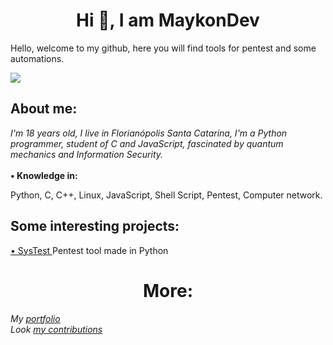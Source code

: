 <h1 text align='center'>Hi 👋, I am MaykonDev</h1>

<p>Hello, welcome to my github, here you will find tools for pentest and some automations.</p>
<img src='https://badgen.net/badge/icon/terminal?icon=terminal&label'>
<h2>About me:</h2>
<i>I'm 18 years old, I live in Florianópolis Santa Catarina, I'm a Python programmer, student of C and JavaScript, fascinated by quantum mechanics and Information Security.</i>
</br></br>
<strong>• Knowledge in:</strong>
<p>
 Python, C, C++, Linux, JavaScript, Shell Script, Pentest, Computer network.
</p>


<h2>Some interesting projects:</h2>
<a href='https://github.com/MaykonDev/SysTest'> • SysTest </a>Pentest tool made in Python</i>

<h1 text align='center'>More:</h1>
<i>My <a href='https://maykondev.ml'>portfolio</a></i></br>
<i>Look <a href='https://skyline.github.com/MaykonDev/2021'> my contributions</a></i>
